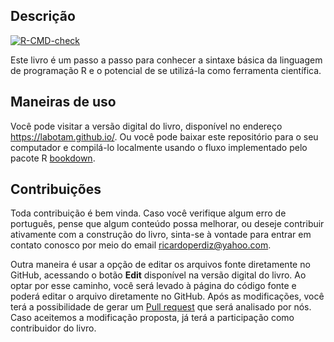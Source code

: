 ## Descrição

<!-- badges: start -->

[![R-CMD-check](https://github.com/LABOTAM/LABOTAM.github.io/workflows/R-CMD-check/badge.svg)](https://github.com/LABOTAM/LABOTAM.github.io/actions)
<!-- badges: end -->

Este livro é um passo a passo para conhecer a sintaxe básica da
linguagem de programação R e o potencial de se utilizá-la como
ferramenta científica.

## Maneiras de uso

Você pode visitar a versão digital do livro, disponível no endereço
<https://labotam.github.io/>. Ou você pode baixar este repositório para
o seu computador e compilá-lo localmente usando o fluxo implementado
pelo pacote R [bookdown](https://bookdown.org/yihui/bookdown/).

## Contribuições

Toda contribuição é bem vinda. Caso você verifique algum erro de
português, pense que algum conteúdo possa melhorar, ou deseje contribuir
ativamente com a construção do livro, sinta-se à vontade para entrar em
contato conosco por meio do email <ricardoperdiz@yahoo.com>.

Outra maneira é usar a opção de editar os arquivos fonte diretamente no
GitHub, acessando o botão **Edit** disponível na versão digital do
livro. Ao optar por esse caminho, você será levado à página do código
fonte e poderá editar o arquivo diretamente no GitHub. Após as
modificações, você terá a possibilidade de gerar um [Pull
request](https://guides.github.com/activities/hello-world/#pr) que será
analisado por nós. Caso aceitemos a modificação proposta, já terá a
participação como contribuidor do livro.
